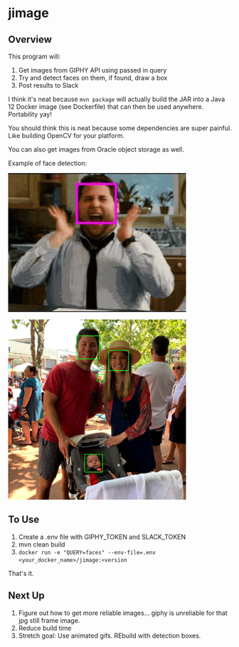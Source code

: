 # jimage

## Overview

This program will: 

1. Get images from GIPHY API using passed in query
2. Try and detect faces on them, if found, draw a box
3. Post results to Slack

I think it's neat because `mvn package` will actually build the JAR into a
Java 12 Docker image (see Dockerfile) that can then be used anywhere. Portability yay!

You should think this is neat because some dependencies are super painful.
Like building OpenCV for your platform. 

You can also get images from Oracle object storage as well.

Example of face detection: 

<img src="https://raw.githubusercontent.com/carimura/jimage/master/result.gif" width=400/> <br />

<img src="https://raw.githubusercontent.com/carimura/jimage/master/result.jpg" width=400/> <br />

## To Use

1. Create a .env file with GIPHY_TOKEN and SLACK_TOKEN
2. mvn clean build
3. `docker run -e "QUERY=faces" --env-file=.env <your_docker_name>/jimage:<version`

That's it. 

## Next Up

1. Figure out how to get more reliable images… giphy is unreliable for that jpg still frame image.
2. Reduce build time
3. Stretch goal: Use animated gifs. REbuild with detection boxes.